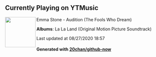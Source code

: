## Currently Playing on YTMusic

[<img align="left" width="100" src="https://lh3.googleusercontent.com/8IOAaKBmQQwxFz78Gg9rhPbH7c3NoyQJU4q7Zbe4D8wFZVut6sRYrLlgHmwhzrGSVxiO7_3XRhyRRuPbsQ">](https://music.youtube.com/channel/UCxzPYglSubx_3uF14WqqP_Q)

Emma Stone - Audition (The Fools Who Dream)

**Albums**: La La Land (Original Motion Picture Soundtrack)

Last updated at 08/27/2020 18:57

#### Generated with [20chan/github-now](https://github.com/20chan/github-now)


<!--
**20chan/20chan** is a ✨ _special_ ✨ repository because its `README.md` (this file) appears on your GitHub profile.

Here are some ideas to get you started:

- 🔭 I’m currently working on ...
- 🌱 I’m currently learning ...
- 👯 I’m looking to collaborate on ...
- 🤔 I’m looking for help with ...
- 💬 Ask me about ...
- 📫 How to reach me: ...
- 😄 Pronouns: ...
- ⚡ Fun fact: ...
-->
